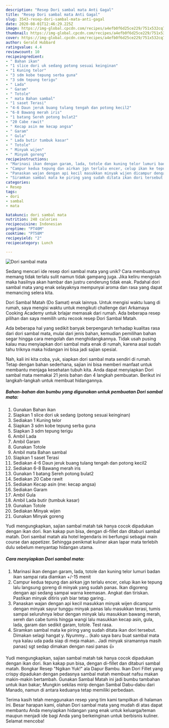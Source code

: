 ```yaml
---
description: "Resep Dori sambal mata Anti Gagal"
title: "Resep Dori sambal mata Anti Gagal"
slug: 3543-resep-dori-sambal-mata-anti-gagal
date: 2020-08-01T12:46:29.225Z
image: https://img-global.cpcdn.com/recipes/a4efb0f6d25ce229/751x532cq70/dori-sambal-mata-foto-resep-utama.jpg
thumbnail: https://img-global.cpcdn.com/recipes/a4efb0f6d25ce229/751x532cq70/dori-sambal-mata-foto-resep-utama.jpg
cover: https://img-global.cpcdn.com/recipes/a4efb0f6d25ce229/751x532cq70/dori-sambal-mata-foto-resep-utama.jpg
author: Gerald Hubbard
ratingvalue: 4.4
reviewcount: 10
recipeingredient:
- " Bahan ikan"
- "1 slice dori uk sedang potong sesuai keinginan"
- "1 Kuning telor"
- "3 sdm kobe tepung serba guna"
- "3 sdm tepung terigu"
- " Lada"
- " Garam"
- " Totole"
- " mata Bahan sambal"
- "1 saset Terasi"
- "4-6 Daun jeruk buang tulang tengah dan potong kecil2"
- "6-8 Bawang merah iris"
- "1 batang Sereh potong bulat2"
- "20 Cabe rawit"
- " Kecap asin me kecap angsa"
- " Garam"
- " Gula"
- " Lada butir tumbuk kasar"
- " Totole"
- " Minyak wijen"
- " Minyak goreng"
recipeinstructions:
- "Marinasi ikan dengan garam, lada, totole dan kuning telor lumuri badan ikan sampai rata diamkan +/-15 menit"
- "Campur kedua tepung dan airkan jgn terlalu encer, celup ikan ke tepung lalu langsung goreng di minyak yang sudah panas. Ikan digoreng dengan api sedang sampai warna keemasan. Angkat dan tiriskan. Pastikan minyak ditiris yah biar tetap garing.."
- "Panaskan wajan dengan api kecil masukkan minyak wijen dicampur dengan minyak sayur tunggu minyak panas lalu masukkan terasi, tumis sampai seluruhnya lebur dengan minyak lalu masukkan bawang merah, sereh dan cabe tumis hingga wangi lalu masukkan kecap asin, gula, lada, garam dan sedikit garam, totole. Test rasa."
- "Siramkan sambal mata ke piring yang sudah ditata ikan dori tersebut. Dimakan selagi hangat y. Nyummy... (kalo saya baru buat sambal mata nya kalau uda pada siap di meja makan.. Jadi minyak siramannya masih panas) sgt sedap dimakan dengan nasi panas 👍"
categories:
- Resep
tags:
- dori
- sambal
- mata

katakunci: dori sambal mata 
nutrition: 248 calories
recipecuisine: Indonesian
preptime: "PT40M"
cooktime: "PT58M"
recipeyield: "2"
recipecategory: Lunch

---
```



![Dori sambal mata](https://img-global.cpcdn.com/recipes/a4efb0f6d25ce229/751x532cq70/dori-sambal-mata-foto-resep-utama.jpg)

Sedang mencari ide resep dori sambal mata yang unik? Cara membuatnya memang tidak terlalu sulit namun tidak gampang juga. Jika keliru mengolah maka hasilnya akan hambar dan justru cenderung tidak enak. Padahal dori sambal mata yang enak selayaknya mempunyai aroma dan rasa yang dapat memancing selera kita.

Dori Sambal Matah (Do Samat) enak lainnya. Untuk mengisi waktu luang di rumah, saya mengisi waktu untuk mengikuti challenge dari Arkamaya Cooking Academy untuk brlajar memasak dari rumah. Ada beberapa resep pilihan dan saya memilih untu recook resep Dori Sambal Matah.

Ada beberapa hal yang sedikit banyak berpengaruh terhadap kualitas rasa dari dori sambal mata, mulai dari jenis bahan, kemudian pemilihan bahan segar hingga cara mengolah dan menghidangkannya. Tidak usah pusing kalau mau menyiapkan dori sambal mata enak di rumah, karena asal sudah tahu triknya maka hidangan ini bisa jadi sajian spesial.


Nah, kali ini kita coba, yuk, siapkan dori sambal mata sendiri di rumah. Tetap dengan bahan sederhana, sajian ini bisa memberi manfaat untuk membantu menjaga kesehatan tubuh kita. Anda dapat menyiapkan Dori sambal mata memakai 21 jenis bahan dan 4 langkah pembuatan. Berikut ini langkah-langkah untuk membuat hidangannya.

<!--inarticleads1-->

##### Bahan-bahan dan bumbu yang digunakan untuk pembuatan Dori sambal mata:

1. Gunakan  Bahan ikan
1. Siapkan 1 slice dori uk sedang (potong sesuai keinginan)
1. Sediakan 1 Kuning telor
1. Siapkan 3 sdm kobe tepung serba guna
1. Siapkan 3 sdm tepung terigu
1. Ambil  Lada
1. Ambil  Garam
1. Gunakan  Totole
1. Ambil  mata Bahan sambal
1. Siapkan 1 saset Terasi
1. Sediakan 4-6 Daun jeruk buang tulang tengah dan potong kecil2
1. Sediakan 6-8 Bawang merah iris
1. Gunakan 1 batang Sereh potong bulat2
1. Sediakan 20 Cabe rawit
1. Sediakan  Kecap asin (me: kecap angsa)
1. Sediakan  Garam
1. Ambil  Gula
1. Ambil  Lada butir (tumbuk kasar)
1. Gunakan  Totole
1. Sediakan  Minyak wijen
1. Gunakan  Minyak goreng


Yudi mengungkapkan, sajian sambal matah tak hanya cocok dipadukan dengan ikan dori. Ikan kakap pun bisa, dengan di-fillet dan ditaburi sambal matah. Dori sambal matah ala hotel legendaris ini berfungsi sebagai main course dan appetizer. Sehingga penikmat kuliner akan lapar mata terlebih dulu sebelum menyantap hidangan utama. 

<!--inarticleads2-->

##### Cara menyiapkan Dori sambal mata:

1. Marinasi ikan dengan garam, lada, totole dan kuning telor lumuri badan ikan sampai rata diamkan +/-15 menit
1. Campur kedua tepung dan airkan jgn terlalu encer, celup ikan ke tepung lalu langsung goreng di minyak yang sudah panas. Ikan digoreng dengan api sedang sampai warna keemasan. Angkat dan tiriskan. Pastikan minyak ditiris yah biar tetap garing..
1. Panaskan wajan dengan api kecil masukkan minyak wijen dicampur dengan minyak sayur tunggu minyak panas lalu masukkan terasi, tumis sampai seluruhnya lebur dengan minyak lalu masukkan bawang merah, sereh dan cabe tumis hingga wangi lalu masukkan kecap asin, gula, lada, garam dan sedikit garam, totole. Test rasa.
1. Siramkan sambal mata ke piring yang sudah ditata ikan dori tersebut. Dimakan selagi hangat y. Nyummy... (kalo saya baru buat sambal mata nya kalau uda pada siap di meja makan.. Jadi minyak siramannya masih panas) sgt sedap dimakan dengan nasi panas 👍


Yudi mengungkapkan, sajian sambal matah tak hanya cocok dipadukan dengan ikan dori. Ikan kakap pun bisa, dengan di-fillet dan ditaburi sambal matah. Bongkar Resep &#34;Ngikan Yuk!&#34; ala Dapur Bambu. Ikan Dori Fillet yang crispy dipadukan dengan pedasnya sambal matah membuat nafsu makan makin-makin bertambah. Gunakan Sambal Matah ini jadi bumbu tambahan untuk ikan bakar; Mungkin sekilas mirip dengan Sambal Dabu-dabu dari Manado, namun di antara keduanya tetap memiliki perbedaan. 

Terima kasih telah menggunakan resep yang tim kami tampilkan di halaman ini. Besar harapan kami, olahan Dori sambal mata yang mudah di atas dapat membantu Anda menyiapkan hidangan yang enak untuk keluarga/teman maupun menjadi ide bagi Anda yang berkeinginan untuk berbisnis kuliner. Selamat mencoba!
